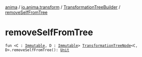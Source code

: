 [anima](../../index.md) / [io.anima.transform](../index.md) / [TransformationTreeBuilder](index.md) / [removeSelfFromTree](./remove-self-from-tree.md)

# removeSelfFromTree

`fun <C : `[`Immutable`](../-immutable/index.md)`, D : `[`Immutable`](../-immutable/index.md)`> `[`TransformationTreeNode`](../-transformation-tree-node/index.md)`<C, D>.removeSelfFromTree(): `[`Unit`](https://kotlinlang.org/api/latest/jvm/stdlib/kotlin/-unit/index.html)